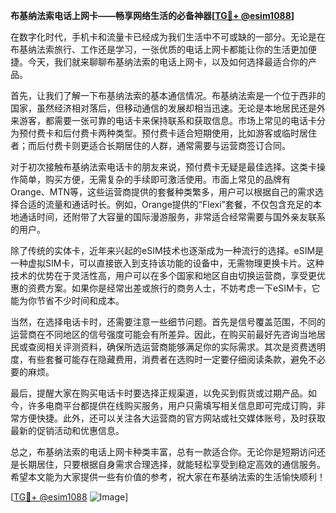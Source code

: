 **布基纳法索电话上网卡——畅享网络生活的必备神器[[TG💪+ @esim1088](https://t.me/s/esim1088)]**

在数字化时代，手机卡和流量卡已经成为我们生活中不可或缺的一部分。无论是在布基纳法索旅行、工作还是学习，一张优质的电话上网卡都能让你的生活更加便捷。今天，我们就来聊聊布基纳法索的电话上网卡，以及如何选择最适合你的产品。

首先，让我们了解一下布基纳法索的基本通信情况。布基纳法索是一个位于西非的国家，虽然经济相对落后，但移动通信的发展却相当迅速。无论是本地居民还是外来游客，都需要一张可靠的电话卡来保持联系和获取信息。市场上常见的电话卡分为预付费卡和后付费卡两种类型。预付费卡适合短期使用，比如游客或临时居住者；而后付费卡则更适合长期居住的人群，通常需要与运营商签订合同。

对于初次接触布基纳法索电话卡的朋友来说，预付费卡无疑是最佳选择。这类卡操作简单，购买方便，无需复杂的手续即可激活使用。市面上常见的品牌有Orange、MTN等，这些运营商提供的套餐种类繁多，用户可以根据自己的需求选择合适的流量和通话时长。例如，Orange提供的“Flexi”套餐，不仅包含充足的本地通话时间，还附带了大容量的国际漫游服务，非常适合经常需要与国外亲友联系的用户。

除了传统的实体卡，近年来兴起的eSIM技术也逐渐成为一种流行的选择。eSIM是一种虚拟SIM卡，可以直接嵌入到支持该功能的设备中，无需物理更换卡片。这种技术的优势在于灵活性高，用户可以在多个国家和地区自由切换运营商，享受更优惠的资费方案。如果你是经常出差或旅行的商务人士，不妨考虑一下eSIM卡，它能为你节省不少时间和成本。

当然，在选择电话卡时，还需要注意一些细节问题。首先是信号覆盖范围，不同的运营商在不同地区的信号强度可能会有所差异。因此，在购买前最好先咨询当地居民或查阅相关评测资料，确保所选运营商能够满足你的实际需求。其次是资费透明度，有些套餐可能存在隐藏费用，消费者在选购时一定要仔细阅读条款，避免不必要的麻烦。

最后，提醒大家在购买电话卡时要选择正规渠道，以免买到假货或过期产品。如今，许多电商平台都提供在线购买服务，用户只需填写相关信息即可完成订购，非常方便快捷。此外，还可以关注各大运营商的官方网站或社交媒体账号，及时获取最新的促销活动和优惠信息。

总之，布基纳法索的电话上网卡种类丰富，总有一款适合你。无论你是短期访问还是长期居住，只要根据自身需求合理选择，就能轻松享受到稳定高效的通信服务。希望本文能为大家提供一些有价值的参考，祝大家在布基纳法索的生活愉快顺利！

[[TG💪+ @esim1088](https://t.me/s/esim1088) ![Image](https://i.postimg.cc/4NQfJmqS/Snipaste-2025-05-13-00-14-12.png)]
